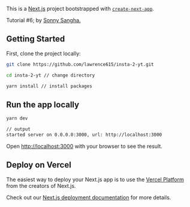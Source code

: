This is a [Next.js](https://nextjs.org/) project bootstrapped with [`create-next-app`](https://github.com/vercel/next.js/tree/canary/packages/create-next-app).

Tutorial #6; by [Sonny Sangha.](https://www.youtube.com/watch?v=a6Xs2Ir40OI&list=PLf16UKl7nR5AjcrYOe1niifJSAls3spDk&index=13&ab_channel=SonnySangha)

## Getting Started

First, clone the project locally:
```bash
git clone https://github.com/lawrence615/insta-2-yt.git

cd insta-2-yt // change directory

yarn install // install packages
```

## Run the app locally

```bash
yarn dev

// output
started server on 0.0.0.0:3000, url: http://localhost:3000
```

Open [http://localhost:3000](http://localhost:3000) with your browser to see the result.

## Deploy on Vercel

The easiest way to deploy your Next.js app is to use the [Vercel Platform](https://vercel.com/new?utm_medium=default-template&filter=next.js&utm_source=create-next-app&utm_campaign=create-next-app-readme) from the creators of Next.js.

Check out our [Next.js deployment documentation](https://nextjs.org/docs/deployment) for more details.
